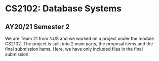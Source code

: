 # CS2102: Database Systems
## AY20/21 Semester 2

We are Team 21 from NUS and we worked on a project under the module CS2102.
The project is split into 2 main parts, the proposal items and the final submission items. Here, we have only included files in the final submission.
